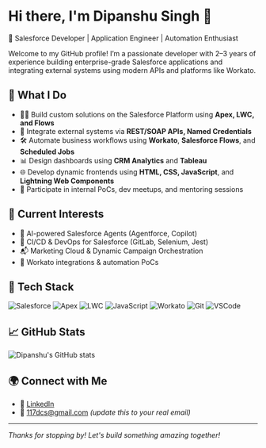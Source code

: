 # Hi there, I'm Dipanshu Singh 👋

🚀 Salesforce Developer | Application Engineer | Automation Enthusiast

Welcome to my GitHub profile! I’m a passionate developer with 2–3 years of experience building enterprise-grade Salesforce applications and integrating external systems using modern APIs and platforms like Workato.

## 💼 What I Do
- 👨‍💻 Build custom solutions on the Salesforce Platform using **Apex, LWC, and Flows**
- 🔗 Integrate external systems via **REST/SOAP APIs, Named Credentials**
- 🛠️ Automate business workflows using **Workato**, **Salesforce Flows**, and **Scheduled Jobs**
- 📊 Design dashboards using **CRM Analytics** and **Tableau**
- 🌐 Develop dynamic frontends using **HTML, CSS, JavaScript**, and **Lightning Web Components**
- 🎯 Participate in internal PoCs, dev meetups, and mentoring sessions

## 📌 Current Interests
- 🧠 AI-powered Salesforce Agents (Agentforce, Copilot)
- 🔄 CI/CD & DevOps for Salesforce (GitLab, Selenium, Jest)
- 📬 Marketing Cloud & Dynamic Campaign Orchestration
- 🧩 Workato integrations & automation PoCs

## 🧰 Tech Stack
![Salesforce](https://img.shields.io/badge/Salesforce-00A1E0?style=for-the-badge&logo=salesforce&logoColor=white)
![Apex](https://img.shields.io/badge/Apex-003764?style=for-the-badge)
![LWC](https://img.shields.io/badge/LWC-3498DB?style=for-the-badge)
![JavaScript](https://img.shields.io/badge/JavaScript-F7DF1E?style=for-the-badge&logo=javascript&logoColor=black)
![Workato](https://img.shields.io/badge/Workato-00B3A4?style=for-the-badge)
![Git](https://img.shields.io/badge/Git-F05032?style=for-the-badge&logo=git&logoColor=white)
![VSCode](https://img.shields.io/badge/VS%20Code-007ACC?style=for-the-badge&logo=visual-studio-code)

## 📈 GitHub Stats
![Dipanshu's GitHub stats](https://github-readme-stats.vercel.app/api?username=dipanshu-singh&show_icons=true&theme=tokyonight)

## 🌍 Connect with Me
- 💼 [LinkedIn](https://www.linkedin.com/in/dipanshu-singh)
- 📧 117dcs@gmail.com *(update this to your real email)*

---

_Thanks for stopping by! Let's build something amazing together!_
